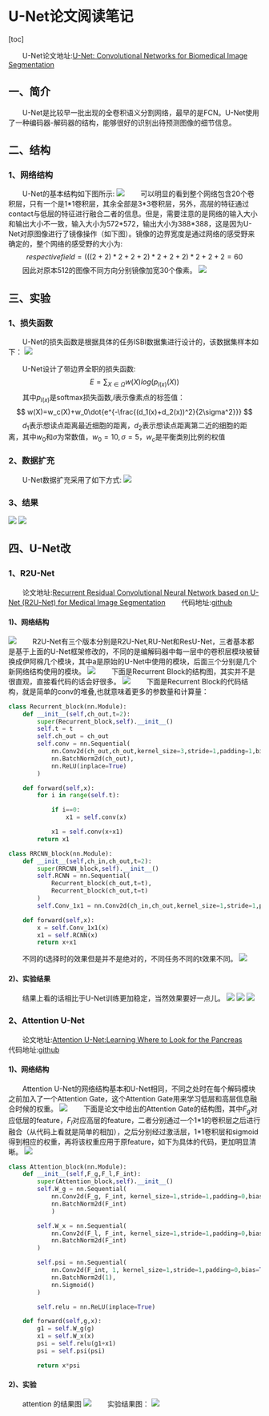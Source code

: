 # U-Net论文阅读笔记
[toc]

&emsp;&emsp;U-Net论文地址:[U-Net: Convolutional Networks for Biomedical Image Segmentation](https://arxiv.org/abs/1505.04597)
## 一、简介
&emsp;&emsp;U-Net是比较早一批出现的全卷积语义分割网络，最早的是FCN。U-Net使用了一种编码器-解码器的结构，能够很好的识别出待预测图像的细节信息。
## 二、结构

### 1、网络结构
&emsp;&emsp;U-Net的基本结构如下图所示:
![](imgs/u-net.png)
&emsp;&emsp;可以明显的看到整个网络包含20个卷积层，只有一个是1\*1卷积层，其余全部是3\*3卷积层，另外，高层的特征通过contact与低层的特征进行融合二者的信息。但是，需要注意的是网络的输入大小和输出大小不一致，输入大小为572\*572，输出大小为388\*388，这是因为U-Net对原图像进行了镜像操作（如下图）。镜像的边界宽度是通过网络的感受野来确定的，整个网络的感受野的大小为:
$$
respective field=(((2 + 2) * 2 + 2 + 2) * 2 + 2 + 2) * 2 + 2 + 2 = 60%感受野计算公式存疑，网上查到的都是rf=(rf_{i-1} - 1)*stride+kernel
$$
&emsp;&emsp;因此对原本512的图像不同方向分别镜像加宽30个像素。
![](imgs/u-in.png)

## 三、实验
### 1、损失函数
&emsp;&emsp;U-Net的损失函数是根据具体的任务ISBI数据集进行设计的，该数据集样本如下：
![](imgs/u-data.png)

&emsp;&emsp;U-Net设计了带边界全职的损失函数:
$$
E=\sum_{X \in \Omega}w(X)log(p_{l(x)}(X))
$$
&emsp;&emsp;其中$p_{l(x)}$是softmax损失函数,$l$表示像素点的标签值：
$$
w(X)=w_c(X)+w_0\dot{e^{-\frac{(d_1(x)+d_2(x))^2}{2\sigma^2}}}
$$
&emsp;&emsp;$d_1$表示想读点距离最近细胞的距离，$d_2$表示想读点距离第二近的细胞的距离，其中$w_0$和$\sigma$为常数值，$w_0=10,\sigma=5$，$w_c$是平衡类别比例的权值
### 2、数据扩充
&emsp;&emsp;U-Net数据扩充采用了如下方式:
![](imgs/data_aug.png)

### 3、结果
![](imgs/res_1.png)
![](imgs/res_2.png)

## 四、U-Net改
### 1、R2U-Net
&emsp;&emsp;论文地址:[Recurrent Residual Convolutional Neural Network based on U-Net (R2U-Net) for Medical Image Segmentation](https://arxiv.org/ftp/arxiv/papers/1802/1802.06955.pdf)
&emsp;&emsp;代码地址:[github](https://github.com/LeeJunHyun/Image_Segmentation#r2u-net)

#### 1)、网络结构

![](imgs/ruunet.png)
&emsp;&emsp;R2U-Net有三个版本分别是R2U-Net,RU-Net和ResU-Net，三者基本都是基于上面的U-Net框架修改的，不同的是编解码器中每一层中的卷积层模块被替换成伊阿棉几个模块，其中a是原始的U-Net中使用的模块，后面三个分别是几个新网络结构使用的模块。
![](imgs/block_com.png)
&emsp;&emsp;下面是Recurrent Block的结构图，其实并不是很直观，直接看代码的话会好很多。
![](imgs/rrc.png)
&emsp;&emsp;下面是Recurrent Block的代码结构，就是简单的conv的堆叠,也就意味着更多的参数量和计算量：
```python
class Recurrent_block(nn.Module):
    def __init__(self,ch_out,t=2):
        super(Recurrent_block,self).__init__()
        self.t = t
        self.ch_out = ch_out
        self.conv = nn.Sequential(
            nn.Conv2d(ch_out,ch_out,kernel_size=3,stride=1,padding=1,bias=True),
		    nn.BatchNorm2d(ch_out),
			nn.ReLU(inplace=True)
        )

    def forward(self,x):
        for i in range(self.t):

            if i==0:
                x1 = self.conv(x)

            x1 = self.conv(x+x1)
        return x1

class RRCNN_block(nn.Module):
    def __init__(self,ch_in,ch_out,t=2):
        super(RRCNN_block,self).__init__()
        self.RCNN = nn.Sequential(
            Recurrent_block(ch_out,t=t),
            Recurrent_block(ch_out,t=t)
        )
        self.Conv_1x1 = nn.Conv2d(ch_in,ch_out,kernel_size=1,stride=1,padding=0)

    def forward(self,x):
        x = self.Conv_1x1(x)
        x1 = self.RCNN(x)
        return x+x1
```
&emsp;&emsp;不同的t选择时的效果但是并不是绝对的，不同任务不同的t效果不同。
![](imgs/rut.png)

#### 2)、实验结果
&emsp;&emsp;结果上看的话相比于U-Net训练更加稳定，当然效果要好一点儿。
![](imgs/ruval.png)
![](imgs/rutrain.png)
![](imgs/rures.png)
### 2、Attention U-Net
&emsp;&emsp;论文地址:[Attention U-Net:Learning Where to Look for the Pancreas](http://xxx.itp.ac.cn/pdf/1804.03999.pdf)
&emsp;&emsp;代码地址:[github](https://github.com/ozan-oktay/Attention-Gated-Networks)

#### 1)、网络结构
&emsp;&emsp;Attention U-Net的网络结构基本和U-Net相同，不同之处时在每个解码模块之前加入了一个Attention Gate，这个Attention Gate用来学习低层和高层信息融合时候的权重。
![](imgs/uat.png)
&emsp;&emsp;下面是论文中给出的Attention Gate的结构图，其中$F_g$对应低层的feature，$F_l$对应高层的feature，二者分别通过一个1\*1的卷积层之后进行融合（从代码上看就是简单的相加），之后分别经过激活层，1\*1卷积层和sigmoid得到相应的权重，再将该权重应用于原feature，如下为具体的代码，更加明显清晰。
![](imgs/atgate.png)
```python
class Attention_block(nn.Module):
    def __init__(self,F_g,F_l,F_int):
        super(Attention_block,self).__init__()
        self.W_g = nn.Sequential(
            nn.Conv2d(F_g, F_int, kernel_size=1,stride=1,padding=0,bias=True),
            nn.BatchNorm2d(F_int)
            )

        self.W_x = nn.Sequential(
            nn.Conv2d(F_l, F_int, kernel_size=1,stride=1,padding=0,bias=True),
            nn.BatchNorm2d(F_int)
        )

        self.psi = nn.Sequential(
            nn.Conv2d(F_int, 1, kernel_size=1,stride=1,padding=0,bias=True),
            nn.BatchNorm2d(1),
            nn.Sigmoid()
        )

        self.relu = nn.ReLU(inplace=True)

    def forward(self,g,x):
        g1 = self.W_g(g)
        x1 = self.W_x(x)
        psi = self.relu(g1+x1)
        psi = self.psi(psi)

        return x*psi
```
#### 2)、实验
&emsp;&emsp;attention 的结果图
![](imgs/at+res.png)
&emsp;&emsp;实验结果图：
![](imgs/res.png)